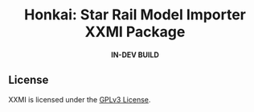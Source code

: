 <h1 align="center">Honkai: Star Rail Model Importer XXMI Package</h1>

<h4 align="center">IN-DEV BUILD</h4>

## License

XXMI is licensed under the [GPLv3 License](https://github.com/SpectrumQT/WWMI/blob/main/LICENSE).
